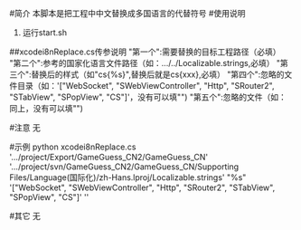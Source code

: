 #简介
本脚本是把工程中中文替换成多国语言的代替符号
#使用说明
1. 运行start.sh

##xcodei8nReplace.cs传参说明
	"第一个":需要替换的目标工程路径（必填）
	"第二个":参考的国家化语言文件路径（如：.../../Localizable.strings,必填）
	"第三个":替换后的样式（如"cs{%s}",替换后就是cs{xxx},必填） 
	"第四个":忽略的文件目录（如：'["WebSocket", "SWebViewController", "Http", "SRouter2", "STabView", "SPopView", "CS"]'，没有可以填"")
	"第五个":忽略的文件（如：同上，没有可以填"")

#注意
无

#示例
	python xcodei8nReplace.cs '.../project/Export/GameGuess_CN2/GameGuess_CN' '.../project/svn/GameGuess_CN2/GameGuess_CN/Supporting Files/Language(国际化)/zh-Hans.lproj/Localizable.strings' "%s" '["WebSocket", "SWebViewController", "Http", "SRouter2", "STabView", "SPopView", "CS"]' ''

#其它
无
 